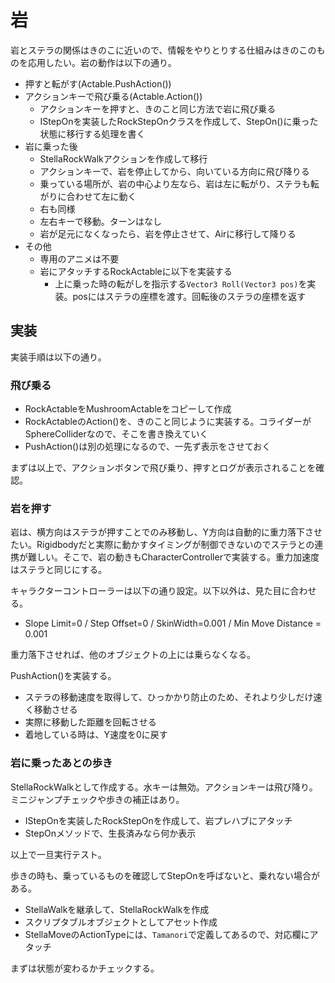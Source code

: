 # 岩
岩とステラの関係はきのこに近いので、情報をやりとりする仕組みはきのこのものを応用したい。岩の動作は以下の通り。

- 押すと転がす(Actable.PushAction())
- アクションキーで飛び乗る(Actable.Action())
  - アクションキーを押すと、きのこと同じ方法で岩に飛び乗る
  - IStepOnを実装したRockStepOnクラスを作成して、StepOn()に乗った状態に移行する処理を書く
- 岩に乗った後
  - StellaRockWalkアクションを作成して移行
  - アクションキーで、岩を停止してから、向いている方向に飛び降りる
  - 乗っている場所が、岩の中心より左なら、岩は左に転がり、ステラも転がりに合わせて左に動く
  - 右も同様
  - 左右キーで移動。ターンはなし
  - 岩が足元になくなったら、岩を停止させて、Airに移行して降りる
- その他
  - 専用のアニメは不要
  - 岩にアタッチするRockActableに以下を実装する
    - 上に乗った時の転がしを指示する`Vector3 Roll(Vector3 pos)`を実装。posにはステラの座標を渡す。回転後のステラの座標を返す

## 実装
実装手順は以下の通り。

### 飛び乗る
- RockActableをMushroomActableをコピーして作成
- RockActableのAction()を、きのこと同じように実装する。コライダーがSphereColliderなので、そこを書き換えていく
- PushAction()は別の処理になるので、一先ず表示をさせておく

まずは以上で、アクションボタンで飛び乗り、押すとログが表示されることを確認。

### 岩を押す
岩は、横方向はステラが押すことでのみ移動し、Y方向は自動的に重力落下させたい。Rigidbodyだと実際に動かすタイミングが制御できないのでステラとの連携が難しい。そこで、岩の動きもCharacterControllerで実装する。重力加速度はステラと同じにする。

キャラクターコントローラーは以下の通り設定。以下以外は、見た目に合わせる。

- Slope Limit=0 / Step Offset=0 / SkinWidth=0.001 / Min Move Distance = 0.001

重力落下させれば、他のオブジェクトの上には乗らなくなる。

PushAction()を実装する。

- ステラの移動速度を取得して、ひっかかり防止のため、それより少しだけ速く移動させる
- 実際に移動した距離を回転させる
- 着地している時は、Y速度を0に戻す

### 岩に乗ったあとの歩き
StellaRockWalkとして作成する。水キーは無効。アクションキーは飛び降り。ミニジャンプチェックや歩きの補正はあり。

- IStepOnを実装したRockStepOnを作成して、岩プレハブにアタッチ
- StepOnメソッドで、生長済みなら何か表示

以上で一旦実行テスト。

歩きの時も、乗っているものを確認してStepOnを呼ばないと、乗れない場合がある。


- StellaWalkを継承して、StellaRockWalkを作成
- スクリプタブルオブジェクトとしてアセット作成
- StellaMoveのActionTypeには、`Tamanori`で定義してあるので、対応欄にアタッチ

まずは状態が変わるかチェックする。
